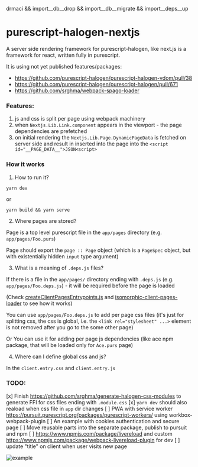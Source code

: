 drmaci && import__db__drop && import__db__migrate && import__deps__up

# purescript-halogen-nextjs

A server side rendering framework for purescript-halogen, like next.js is a framework for react,
written fully in purescript.

It is using not yet published features/packages:
- https://github.com/purescript-halogen/purescript-halogen-vdom/pull/38
- https://github.com/purescript-halogen/purescript-halogen/pull/671
- https://github.com/srghma/webpack-spago-loader

### Features:

1. js and css is split per page using webpack machinery
1. when `Nextjs.Lib.Link.component` appears in the viewport - the page dependencies are prefetched
1. on initial rendering the `Nextjs.Lib.Page.DynamicPageData` is fetched on server side and result in
inserted into the page into the `<script id="__PAGE_DATA__">JSON<script>`

### How it works

1. How to run it?

```
yarn dev
```

or

```
yarn build && yarn serve
```

2. Where pages are stored?

Page is a top level purescript file in the `app/pages` directory (e.g. `app/pages/Foo.purs`)

Page should export the `page :: Page` object (which is a `PageSpec` object, but with existentially hidden `input` type
argument)

3. What is a meaning of `.deps.js` files?

If there is a file in the `app/pages/` directory ending with `.deps.js` (e.g. `app/pages/Foo.deps.js`) - it will be
required before the page is loaded

(Check [createClientPagesEntrypoints.js](https://github.com/srghma/purescript-halogen-nextjs/blob/0e26569df6452dc1e7983d6f629448e70e4e6f2c/webpack/config/createClientPagesEntrypoints.js#L71)
and [isomorphic-client-pages-loader](https://github.com/srghma/purescript-halogen-nextjs/blob/0e26569df6452dc1e7983d6f629448e70e4e6f2c/webpack/lib/isomorphic-client-pages-loader.js#L30-L33)
to see how it works)

You can use `app/pages/Foo.deps.js` to add per page css files (it's just for splitting css, the css is global, i.e.
the `<link rel="stylesheet" ...>` element is not removed after you go to the some other page)

Or You can use it for adding per page js dependencies (like ace npm package, that will be loaded only for `Ace.purs` page)

4. Where can I define global css and js?

In the `client.entry.css` and `client.entry.js`


### TODO:

[x] Finish https://github.com/srghma/generate-halogen-css-modules to generate FFI for css files ending with `.module.css`
[x] `yarn dev` should also reaload when css file in `app` dir changes
[ ] PWA with service worker https://pursuit.purescript.org/packages/purescript-workers/ using workbox-webpack-plugin
[ ] An example with cookies authentication and secure page
[ ] Move reusable parts into the separate package, publish to pursuit and npm
[ ] https://www.npmjs.com/package/livereload and custom https://www.npmjs.com/package/webpack-livereload-plugin for dev
[ ] update "title" on client when user visits new page

![example](https://i.imgur.com/VF5UY5s.png)
